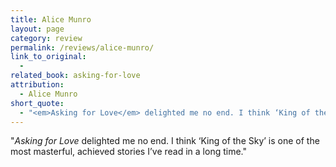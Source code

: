 ```yaml
---
title: Alice Munro
layout: page
category: review
permalink: /reviews/alice-munro/
link_to_original:
  - 
related_book: asking-for-love
attribution:
  - Alice Munro
short_quote:
  - "<em>Asking for Love</em> delighted me no end. I think ‘King of the Sky’ is one of the most masterful, achieved stories I’ve read in a long time."
---
```

 "<em>Asking for Love</em> delighted me no end. I think ‘King of the Sky’ is one of the most masterful, achieved stories I’ve read in a long time."

